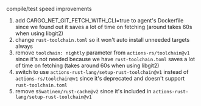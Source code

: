 compile/test speed improvements

1. add CARGO_NET_GIT_FETCH_WITH_CLI=true to agent's Dockerfile since we found out it
    saves a lot of time on fetching (around takes 60s when using libgit2)
2. change `rust-toolchain.toml` so it won't auto install unneeded targets always
3. remove `toolchain: nightly` parameter from `actions-rs/toolchain@v1` since it's
    not needed because we have `rust-toolchain.toml`
    saves a lot of time on fetching (takes around 60s when using libgit2)
4. switch to use `actions-rust-lang/setup-rust-toolchain@v1` instead of `actions-rs/toolchain@v1` 
    since it's deprecated and doesn't support `rust-toolchain.toml`
5. remove s`Swatinem/rust-cache@v2` since it's included in `actions-rust-lang/setup-rust-toolchain@v1`